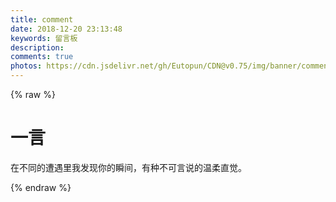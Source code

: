 ```yaml
---
title: comment
date: 2018-12-20 23:13:48
keywords: 留言板
description: 
comments: true
photos: https://cdn.jsdelivr.net/gh/Eutopun/CDN@v0.75/img/banner/comment.jpg
---
```

{% raw %}
<div class="entry-content">
  <div class="poem-wrap">
    <div class="poem-border poem-left">
    </div>
    <div class="poem-border poem-right">
    </div>
    <h1>
    一言</h1>
	<p id="hitokoto" > 在不同的遭遇里我发现你的瞬间，有种不可言说的温柔直觉。 </p>
    <p align="right" id="afrom">
    </p>
  </div>
</div>
<script>fetch('https://v1.hitokoto.cn').then(function(res){
    return res.json();
  }).then(function (data) {
    var hitokoto = document.getElementById('hitokoto');
    var afrom = document.getElementById('afrom');
    hitokoto.innerText = data.hitokoto;
    afrom.innerText =  '——【' + data.from + '】';
  })
  .catch(function (err) {
    console.error(err);
    })</script>
{% endraw %}